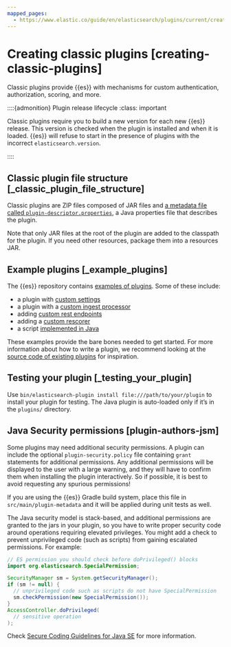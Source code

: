 ```yaml
---
mapped_pages:
  - https://www.elastic.co/guide/en/elasticsearch/plugins/current/creating-classic-plugins.html
---
```


# Creating classic plugins [creating-classic-plugins]

Classic plugins provide {{es}} with mechanisms for custom authentication, authorization, scoring, and more.

::::{admonition} Plugin release lifecycle
:class: important

Classic plugins require you to build a new version for each new {{es}} release. This version is checked when the plugin is installed and when it is loaded. {{es}} will refuse to start in the presence of plugins with the incorrect `elasticsearch.version`.

::::



## Classic plugin file structure [_classic_plugin_file_structure]

Classic plugins are ZIP files composed of JAR files and [a metadata file called `plugin-descriptor.properties`](/extend/plugin-descriptor-file-classic.md), a Java properties file that describes the plugin.

Note that only JAR files at the root of the plugin are added to the classpath for the plugin. If you need other resources, package them into a resources JAR.


## Example plugins [_example_plugins]

The {{es}} repository contains [examples of plugins](https://github.com/elastic/elasticsearch/tree/main/plugins/examples). Some of these include:

* a plugin with [custom settings](https://github.com/elastic/elasticsearch/tree/main/plugins/examples/custom-settings)
* a plugin with a [custom ingest processor](https://github.com/elastic/elasticsearch/tree/main/plugins/examples/custom-processor)
* adding [custom rest endpoints](https://github.com/elastic/elasticsearch/tree/main/plugins/examples/rest-handler)
* adding a [custom rescorer](https://github.com/elastic/elasticsearch/tree/main/plugins/examples/rescore)
* a script [implemented in Java](https://github.com/elastic/elasticsearch/tree/main/plugins/examples/script-expert-scoring)

These examples provide the bare bones needed to get started. For more information about how to write a plugin, we recommend looking at the [source code of existing plugins](https://github.com/elastic/elasticsearch/tree/main/plugins/) for inspiration.


## Testing your plugin [_testing_your_plugin]

Use `bin/elasticsearch-plugin install file:///path/to/your/plugin` to install your plugin for testing. The Java plugin is auto-loaded only if it’s in the `plugins/` directory.


## Java Security permissions [plugin-authors-jsm]

Some plugins may need additional security permissions. A plugin can include the optional `plugin-security.policy` file containing `grant` statements for additional permissions. Any additional permissions will be displayed to the user with a large warning, and they will have to confirm them when installing the plugin interactively. So if possible, it is best to avoid requesting any spurious permissions!

If you are using the {{es}} Gradle build system, place this file in `src/main/plugin-metadata` and it will be applied during unit tests as well.

The Java security model is stack-based, and additional permissions are granted to the jars in your plugin, so you have to write proper security code around operations requiring elevated privileges. You might add a check to prevent unprivileged code (such as scripts) from gaining escalated permissions. For example:

```java
// ES permission you should check before doPrivileged() blocks
import org.elasticsearch.SpecialPermission;

SecurityManager sm = System.getSecurityManager();
if (sm != null) {
  // unprivileged code such as scripts do not have SpecialPermission
  sm.checkPermission(new SpecialPermission());
}
AccessController.doPrivileged(
  // sensitive operation
);
```

Check [Secure Coding Guidelines for Java SE](https://www.oracle.com/technetwork/java/seccodeguide-139067.md) for more information.


